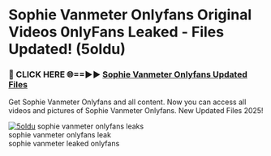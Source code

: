 # Sophie Vanmeter Onlyfans Original Videos 0nlyFans Leaked - Files Updated! (5oldu)

<h3>🔴 CLICK HERE 🌐==►► <a href="https://tinyurl.com/2jnfzry5" rel="nofollow">Sophie Vanmeter Onlyfans Updated Files</a></h3>

Get Sophie Vanmeter Onlyfans and all content. Now you can access all videos and pictures of Sophie Vanmeter Onlyfans. New Updated Files 2025!

[![5oldu](https://i.imgur.com/GyGTBgg.gif)](https://tinyurl.com/2jnfzry5)
sophie vanmeter onlyfans leaks<br>
sophie vanmeter onlyfans leak<br>
sophie vanmeter leaked onlyfans